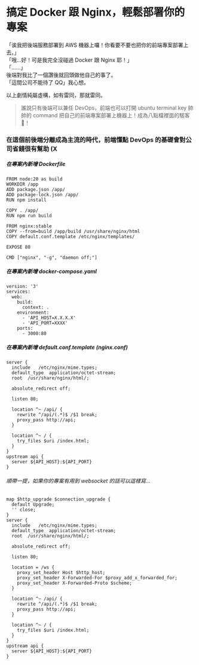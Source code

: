 # 搞定 Docker 跟 Nginx，輕鬆部署你的專案

「诶我把後端服務部署到 AWS 機器上囉！你看要不要也把你的前端專案部署上去。」<br>
「哦...好！可是我完全沒碰過 Docker 跟 Nginx 耶！」<br>
「......」<br>
後端對我比了一個讚後就回頭做他自己的事了。<br>
「這間公司不能待了 QQ」我心想。<br>

以上劇情純屬虛構，如有雷同，那就雷同。<br>

> 誰說只有後端可以兼任 DevOps，前端也可以打開 ubuntu terminal key 帥帥的 command 把自己的前端專案部署上機器上！成為八點檔裡面的駭客 🎉！

### 在這個前後端分離成為主流的時代，前端懂點 DevOps 的基礎會對公司省錢很有幫助 (X

##### 在專案內新增 Dockerfile

```
FROM node:20 as build
WORKDIR /app
ADD package.json /app/
ADD package-lock.json /app/
RUN npm install

COPY . /app/
RUN npm run build

FROM nginx:stable
COPY --from=build /app/build /usr/share/nginx/html
COPY default.conf.template /etc/nginx/templates/

EXPOSE 80

CMD ["nginx", "-g", "daemon off;"]
```

##### 在專案內新增 docker-compose.yaml

```
version: '3'
services:
  web:
    build:
      context: .
    environment:
      - 'API_HOST=X.X.X.X'
      - 'API_PORT=XXXX'
    ports:
      - 3000:80
```

##### 在專案內新增 default.conf.template (nginx.conf)

```
server {
  include   /etc/nginx/mime.types;
  default_type  application/octet-stream;
  root  /usr/share/nginx/html/;

  absolute_redirect off;

  listen 80;

  location ^~ /api/ {
    rewrite ^/api/(.*)$ /$1 break;
    proxy_pass http://api;
  }

  location ^~ / {
    try_files $uri /index.html;
  }
}
upstream api {
  server ${API_HOST}:${API_PORT}
}
```

###### 順帶一提，如果你的專案有用到 websocket 的話可以這樣寫...

```
map $http_upgrade $connection_upgrade {
  default Upgrade;
  '' close;
}
server {
  include   /etc/nginx/mime.types;
  default_type  application/octet-stream;
  root  /usr/share/nginx/html/;

  absolute_redirect off;

  listen 80;

  location = /ws {
    proxy_set_header Host $http_host;
    proxy_set_header X-Forwarded-For $proxy_add_x_forwarded_for;
    proxy_set_header X-Forwarded-Proto $scheme;
  }

  location ^~ /api/ {
    rewrite ^/api/(.*)$ /$1 break;
    proxy_pass http://api;
  }

  location ^~ / {
    try_files $uri /index.html;
  }
}
upstream api {
  server ${API_HOST}:${API_PORT}
}
```
